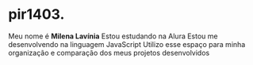 # pir1403.
Meu nome é **Milena Lavínia** 
Estou estudando na Alura
Estou me desenvolvendo na linguagem JavaScript
Utilizo esse espaço para minha organização e comparação dos meus projetos desenvolvidos
